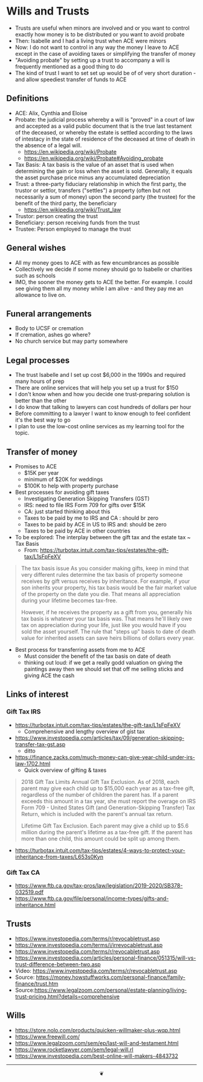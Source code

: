 # Wills and Trusts

* Trusts are useful when minors are involved and or you want to control exactly how money is to be distributed or you want to avoid probate
* Then: Isabelle and I had a living trust when ACE were minors
* Now: I do not want to control in any way the money I leave to ACE except in the case of avoiding taxes or simplifying the transfer of money
* "Avoiding probate" by setting up a trust to accompany a will is frequently mentioned as a good thing to do
* The kind of trust I want to set set up would be of of very short duration - and allow speediest transfer of funds to ACE


## Definitions

* ACE: Alix, Cynthia and Eloise
* Probate: the judicial process whereby a will is "proved" in a court of law and accepted as a valid public document that is the true last testament of the deceased, or whereby the estate is settled according to the laws of intestacy in the state of residence of the deceased at time of death in the absence of a legal will.
  * https://en.wikipedia.org/wiki/Probate
  * https://en.wikipedia.org/wiki/Probate#Avoiding_probate
* Tax Basis: A tax basis is the value of an asset that is used when determining the gain or loss when the asset is sold. Generally, it equals the asset purchase price minus any accumulated depreciation
* Trust: a three-party fiduciary relationship in which the first party, the trustor or settlor, transfers ("settles") a property (often but not necessarily a sum of money) upon the second party (the trustee) for the benefit of the third party, the beneficiary
  * https://en.wikipedia.org/wiki/Trust_law
* Trustor: person creating the trust
* Beneficiary: person receiving funds from the trust
* Trustee: Person employed to manage the trust


## General wishes

* All my money goes to ACE with as few encumbrances as possible
* Collectively we decide if some money should go to Isabelle or charities such as schools
* IMO, the sooner the money gets to ACE the better. For example. I could see giving them all my money while I am alive - and they pay me an allowance to live on.


## Funeral arrangements

* Body to UCSF or cremation
* If cremation, ashes go where?
* No church service but may party somewhere

## Legal processes

* The trust Isabelle and I set up cost $6,000 in the 1990s and required many hours of prep
* There are online services that will help you set up a trust for $150
* I don't know when and how you decide one trust-preparing solution is better than the other
* I do know that talking to lawyers can cost hundreds of dollars per hour
* Before committing to a lawyer I want to know enough to feel confident it's the best way to go
* I plan to use the low-cost online services as my learning tool for the topic.


## Transfer of money

* Promises to ACE
  * $15K per year
  * minimum of $20K for weddings
  * $100K to help with property purchase
* Best processes for avoiding gift taxes
  * Investigating Generation Skipping Transfers (GST)
  * IRS: need to file IRS Form 709 for gifts over $15K
  * CA: just started thinking about this
  * Taxes to be paid by me to IRS and CA : should br zero
  * Taxes to be paid by ACE in US to IRS and: should be zero
  * Taxes to be paid by ACE in other countries
* To be explored: The interplay between the gift tax and the estate tax ~ Tax Basis
  * From: https://turbotax.intuit.com/tax-tips/estates/the-gift-tax/L1sFpFeXV
> The tax basis issue
> As you consider making gifts, keep in mind that very different rules determine the tax basis of property someone receives by gift versus receives by inheritance. For example, if your son inherits your property, his tax basis would be the fair market value of the property on the date you die. That means all appreciation during your lifetime becomes tax-free.
>
>However, if he receives the property as a gift from you, generally his tax basis is whatever your tax basis was. That means he'll likely owe tax on appreciation during your life, just like you would have if you sold the asset yourself. The rule that "steps up" basis to date of death value for inherited assets can save heirs billions of dollars every year.
* Best process for transferring assets from me to ACE
  * Must consider the benefit of the tax basis on date of death
  * thinking out loud: if we get a really godd valuation on giving the paintings away then we should set that off me selling sticks and giving ACE the cash


## Links of interest

### Gift Tax IRS

* https://turbotax.intuit.com/tax-tips/estates/the-gift-tax/L1sFpFeXV
  * Comprehensive and lengthy overview of gist tax
* https://www.investopedia.com/articles/tax/09/generation-skipping-transfer-tax-gst.asp
  * ditto
* https://finance.zacks.com/much-money-can-give-year-child-under-irs-law-1702.html
  * Quick overview of gifting & taxes
> 2018 Gift Tax Limits
>Annual Gift Tax Exclusion. As of 2018, each parent may give each child up to $15,000 each year as a tax-free gift, regardless of the number of children the parent has. If a parent exceeds this amount in a tax year, she must report the overage on IRS Form 709 - United States Gift (and Generation-Skipping Transfer) Tax Return, which is included with the parent's annual tax return.
>
>Lifetime Gift Tax Exclusion. Each parent may give a child up to $5.6 million during the parent's lifetime as a tax-free gift. If the parent has more than one child, this amount could be split up among them.
* https://turbotax.intuit.com/tax-tips/estates/4-ways-to-protect-your-inheritance-from-taxes/L653s0Kyn


### Gift Tax CA

* https://www.ftb.ca.gov/tax-pros/law/legislation/2019-2020/SB378-032519.pdf
* https://www.ftb.ca.gov/file/personal/income-types/gifts-and-inheritance.html


## Trusts

* https://www.investopedia.com/terms/r/revocabletrust.asp
* https://www.investopedia.com/terms/i/irrevocabletrust.asp
* https://www.investopedia.com/terms/r/revocabletrust.asp
* https://www.investopedia.com/articles/personal-finance/051315/will-vs-trust-difference-between-two.asp
* Video: https://www.investopedia.com/terms/r/revocabletrust.asp
* Source: https://money.howstuffworks.com/personal-finance/family-finance/trust.htm
* Source:https://www.legalzoom.com/personal/estate-planning/living-trust-pricing.html?details=comprehensive

## Wills

* https://store.nolo.com/products/quicken-willmaker-plus-wqp.html
* https://www.freewill.com/
* https://www.legalzoom.com/sem/ep/last-will-and-testament.html
* https://www.rocketlawyer.com/sem/legal-will.rl
* https://www.investopedia.com/best-online-will-makers-4843732


***

<center title="hello!" ><a href=javascript:window.scrollTo(0,0); style=text-decoration:none; > ❦ </a></center>
